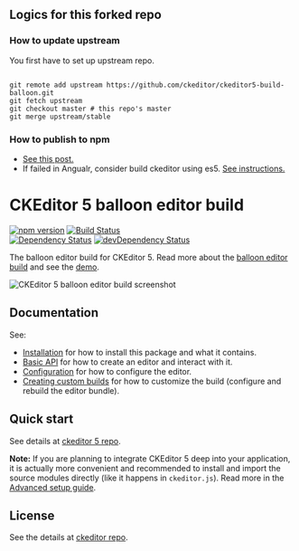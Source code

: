 ## Logics for this forked repo

### How to update upstream

You first have to set up upstream repo.

```

git remote add upstream https://github.com/ckeditor/ckeditor5-build-balloon.git
git fetch upstream
git checkout master # this repo's master
git merge upstream/stable

```


### How to publish to npm

- [See this post.](https://hackernoon.com/how-to-publish-your-package-on-npm-7fc1f5aae600)
- If failed in Angualr, consider build ckeditor using es5. [See instructions.](https://ckeditor.com/docs/ckeditor5/latest/builds/guides/integration/advanced-setup.html#option-building-to-es5-target)

CKEditor 5 balloon editor build
==============================================

[![npm version](https://badge.fury.io/js/%40ckeditor%2Fckeditor5-build-balloon.svg)](https://www.npmjs.com/package/@ckeditor/ckeditor5-build-balloon)
[![Build Status](https://travis-ci.org/ckeditor/ckeditor5-build-balloon.svg?branch=master)](https://travis-ci.org/ckeditor/ckeditor5-build-balloon)
<br>
[![Dependency Status](https://david-dm.org/ckeditor/ckeditor5-build-balloon/status.svg)](https://david-dm.org/ckeditor/ckeditor5-build-balloon)
[![devDependency Status](https://david-dm.org/ckeditor/ckeditor5-build-balloon/dev-status.svg)](https://david-dm.org/ckeditor/ckeditor5-build-balloon?type=dev)

The balloon editor build for CKEditor 5. Read more about the [balloon editor build](https://ckeditor.com/docs/ckeditor5/latest/builds/guides/overview.html#balloon-editor) and see the [demo](https://ckeditor.com/docs/ckeditor5/latest/examples/builds/balloon-editor.html).

![CKEditor 5 balloon editor build screenshot](https://c.cksource.com/a/1/img/npm/ckeditor5-build-balloon.png)

## Documentation

See:

* [Installation](https://ckeditor.com/docs/ckeditor5/latest/builds/guides/integration/installation.html) for how to install this package and what it contains.
* [Basic API](https://ckeditor.com/docs/ckeditor5/latest/builds/guides/integration/basic-api.html) for how to create an editor and interact with it.
* [Configuration](https://ckeditor.com/docs/ckeditor5/latest/builds/guides/integration/configuration.html) for how to configure the editor.
* [Creating custom builds](https://ckeditor.com/docs/ckeditor5/latest/builds/guides/development/custom-builds.html) for how to customize the build (configure and rebuild the editor bundle).

## Quick start

See details at [ckeditor 5 repo](https://github.com/ckeditor/ckeditor5-build-balloon).

**Note:** If you are planning to integrate CKEditor 5 deep into your application, it is actually more convenient and recommended to install and import the source modules directly (like it happens in `ckeditor.js`). Read more in the [Advanced setup guide](https://ckeditor.com/docs/ckeditor5/latest/builds/guides/integration/advanced-setup.html).

## License

See the details at [ckeditor repo](https://github.com/ckeditor/ckeditor5-build-balloon).
